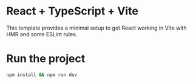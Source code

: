 # React + TypeScript + Vite

This template provides a minimal setup to get React working in Vite with HMR and some ESLint rules.

# Run the project

```bash
npm install && npm run dev
```
